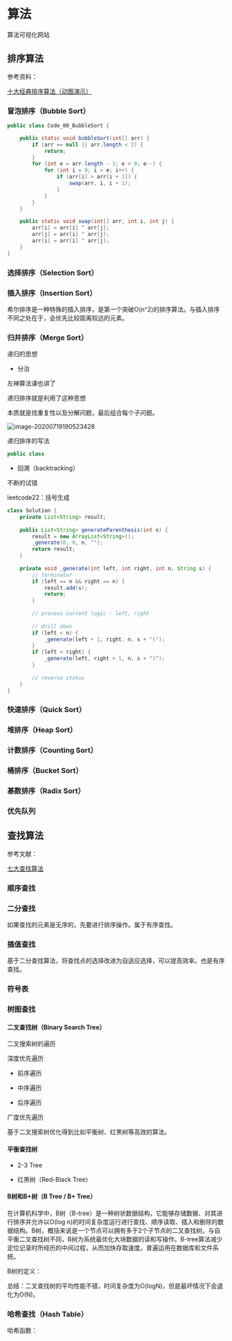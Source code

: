 # 算法

算法可视化网站



## 排序算法

参考资料：

[十大经典排序算法（动图演示）](https://www.cnblogs.com/onepixel/articles/7674659.html)



### 冒泡排序（Bubble Sort）



```java
public class Code_00_BubbleSort {

	public static void bubbleSort(int[] arr) {
		if (arr == null || arr.length < 2) {
			return;
		}
		for (int e = arr.length - 1; e > 0; e--) {
			for (int i = 0; i < e; i++) {
				if (arr[i] > arr[i + 1]) {
					swap(arr, i, i + 1);
				}
			}
		}
	}

	public static void swap(int[] arr, int i, int j) {
		arr[i] = arr[i] ^ arr[j];
		arr[j] = arr[i] ^ arr[j];
		arr[i] = arr[i] ^ arr[j];
	}
}
```









### 选择排序（Selection Sort）







### 插入排序（Insertion Sort）













希尔排序是一种特殊的插入排序，是第一个突破O(n^2)的排序算法。与插入排序不同之处在于，会优先比较距离较远的元素。



### 







### 归并排序（Merge Sort）

递归的思想

- 分治

左神算法课也讲了

递归排序就是利用了这种思想

本质就是找重复性以及分解问题，最后组合每个子问题。

![image-20200719190523428](C:\Users\Paul\Pictures\typora\image-20200719190523428.png)

递归排序的写法

```java
public class 
```











- 回溯（backtracking）

不断的试错

leetcode22：括号生成

```java
class Solution {
    private List<String> result;
    
    public List<String> generateParenthesis(int n) {
        result = new ArrayList<String>();
        _generate(0, 0, n, "");
        return result;
    }
    
    private void _generate(int left, int right, int n, String s) {
        // terminator
        if (left == n && right == n) {
            result.add(s);
            return;
        }
        
        // process current logic : left, right
        
        // drill down
        if (left < n) {
            _generate(left + 1, right, n, s + "(");
        }
        if (left < right) {
            _generate(left, right + 1, n, s + ")");
        }
        
        // reverse status
    }
}
```





### 快速排序（Quick Sort）















### 堆排序（Heap Sort）







### 计数排序（Counting Sort）









### 桶排序（Bucket Sort）









### 基数排序（Radix Sort）









### 优先队列







## 查找算法

参考文献：

[七大查找算法](https://www.cnblogs.com/maybe2030/p/4715035.html#top)





### 顺序查找









### 二分查找

如果查找的元素是无序的，先要进行排序操作。属于有序查找。







### 插值查找

基于二分查找算法，将查找点的选择改进为自适应选择，可以提高效率。也是有序查找。

















### 符号表













### 树图查找

#### 二叉查找树（Binary Search Tree）

二叉搜索树的遍历



深度优先遍历

- 前序遍历





- 中序遍历





- 后序遍历









广度优先遍历







基于二叉搜索树优化得到比如平衡树、红黑树等高效的算法。



#### 平衡查找树



- 2-3 Tree













- 红黑树（Red-Black Tree）











#### B树和B+树（B Tree / B+ Tree）

在计算机科学中，B树（B-tree）是一种树状数据结构，它能够存储数据、对其进行排序并允许以O(log n)的时间复杂度运行进行查找、顺序读取、插入和删除的数据结构。B树，概括来说是一个节点可以拥有多于2个子节点的二叉查找树。与自平衡二叉查找树不同，B树为系统最优化大块数据的读和写操作。B-tree算法减少定位记录时所经历的中间过程，从而加快存取速度。普遍运用在数据库和文件系统。



B树的定义：



总结：二叉查找树的平均性能不错，时间复杂度为O(logN)，但是最坏情况下会退化为O(N)。









### 哈希查找（Hash Table）

哈希函数：

